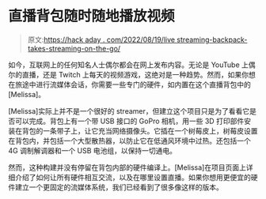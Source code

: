 # 直播背包随时随地播放视频

> 原文:[https://hack aday . com/2022/08/19/live streaming-backpack-takes-streaming-on-the-go/](https://hackaday.com/2022/08/19/livestreaming-backpack-takes-streaming-on-the-go/)

如今，互联网上的任何知名人士偶尔都会在网上发布内容。无论是 YouTube 上偶尔的直播，还是 Twitch 上每天的视频游戏，这绝对是一种趋势。然而，如果你想在旅途中进行流媒体会话，你需要一些专门的硬件，如内置在这个直播背包中的[Melissa]。

[Melissa]实际上并不是一个很好的 streamer，但建立这个项目只是为了看看它是否可以完成。背包上有一个带 USB 接口的 GoPro 相机，用一些 3D 打印部件安装在背包的一条带子上，让它充当网络摄像头。它插在一个树莓皮上，树莓皮设置在背包内，并包括一个大型散热器，以防止它在低通风环境中过热。还包括一个 4G 调制解调器和一个 USB 电池组，以保持一切通电。

然而，这种构建并没有停留在背包内部的硬件编译上。[Melissa]在项目页面上详细介绍了如何让所有硬件相互交流，以及在哪里设置直播。如果你想用更便宜的硬件建立一个更固定的流媒体系统，我们已经看到了很多像这样的版本。